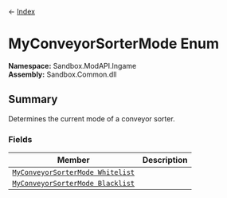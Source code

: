 ← [Index](index.md)
# MyConveyorSorterMode Enum
**Namespace:** Sandbox.ModAPI.Ingame  
**Assembly:** Sandbox.Common.dll  
## Summary
Determines the current mode of a conveyor sorter.
### Fields
|Member|Description|
|---|---|
|[`MyConveyorSorterMode Whitelist`](Sandbox.ModAPI.Ingame.Whitelist.md)||
|[`MyConveyorSorterMode Blacklist`](Sandbox.ModAPI.Ingame.Blacklist.md)||
